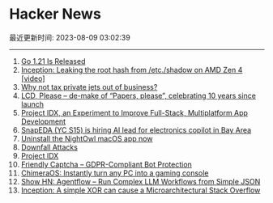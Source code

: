 # Hacker News

最近更新时间: 2023-08-09 03:02:39

--- 
1. [Go 1.21 Is Released](https://go.dev/blog/go1.21) 
2. [Inception: Leaking the root hash from /etc./shadow on AMD Zen 4 [video]](https://www.youtube.com/watch?v=2wCjU8iJ9G4) 
3. [Why not tax private jets out of business?](https://www.pressherald.com/2023/08/08/commentary-why-not-tax-private-jets-out-of-business/) 
4. [LCD, Please – de-make of “Papers, please”, celebrating 10 years since launch](https://dukope.itch.io/lcd-please) 
5. [Project IDX, an Experiment to Improve Full-Stack, Multiplatform App Development](https://developers.googleblog.com/2023/08/introducing-project-idx-experiment-to-improve-full-stack-multiplatform-app-development.html) 
6. [SnapEDA (YC S15) is hiring AI lead for electronics copilot in Bay Area](https://careers.snapeda.com/o/engineering-lead-ai) 
7. [Uninstall the NightOwl macOS app now](https://robins.one/notes/uninstall-the-nightowl-app-now.html) 
8. [Downfall Attacks](https://downfall.page/) 
9. [Project IDX](https://idx.dev/) 
10. [Friendly Captcha – GDPR-Compliant Bot Protection](https://friendlycaptcha.com/) 
11. [ChimeraOS: Instantly turn any PC into a gaming console](https://chimeraos.org/) 
12. [Show HN: Agentflow – Run Complex LLM Workflows from Simple JSON](https://github.com/simonmesmith/agentflow) 
13. [Inception: A simple XOR can cause a Microarchitectural Stack Overflow](https://comsec.ethz.ch/research/microarch/inception/) 
